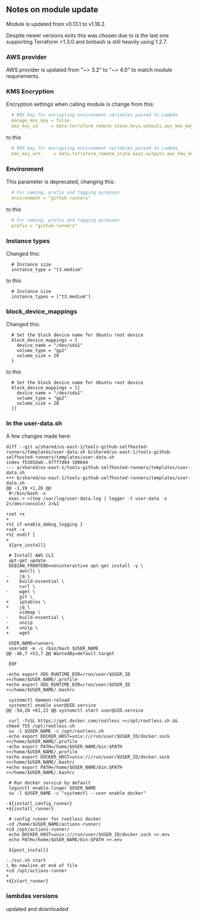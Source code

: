 ## Notes on module update

Module is updated from v0.13.1 to v1.18.2.

Despite newer versions exits this was chosen due to is the last one supporting Terraform <1.3.0 and binbash is still heavily using 1.2.7.

### AWS provider

AWS provider is updated from "~> 3.2" to "~> 4.0" to match module requirements.

### KMS Encryption

Encryption settings when calling module is change from this:

```yaml
  # KMS key for encrypting environment variables passed to Lambda
  manage_kms_key = false
  kms_key_id     = data.terraform_remote_state.keys.outputs.aws_kms_key_id
```

to this

```yaml
  # KMS key for encrypting environment variables passed to Lambda
  kms_key_arn     = data.terraform_remote_state.keys.outputs.aws_kms_key_arn
```

### Environment

This parameter is deprecated, changing this:

```yaml
  # For naming, prefix and tagging purposes
  environment = "github-runners"
```

to this

```yaml
  # For naming, prefix and tagging purposes
  prefix = "github-runners"
```
### Instance types

Changed this:

```shell
  # Instance size
  instance_type = "t3.medium"
```

to this

```shell
  # Instance size
  instance_types = ["t3.medium"]
```
### block_device_mappings

Changed this:

```shell
  # Set the block device name for Ubuntu root device
  block_device_mappings = {
    device_name = "/dev/sda1"
    volume_type = "gp2"
    volume_size = 20
  }
```

to this

```shell
  # Set the block device name for Ubuntu root device
  block_device_mappings = [{
    device_name = "/dev/sda1"
    volume_type = "gp2"
    volume_size = 20
  }]
```

### In the user-data.sh

A few changes made here:

```git
diff --git a/shared/us-east-1/tools-github-selfhosted-runners/templates/user-data.sh b/shared/us-east-1/tools-github-selfhosted-runners/templates/user-data.sh
index f5365da6..977f7d84 100644
--- a/shared/us-east-1/tools-github-selfhosted-runners/templates/user-data.sh
+++ b/shared/us-east-1/tools-github-selfhosted-runners/templates/user-data.sh
@@ -1,19 +1,26 @@
 #!/bin/bash -x
 exec > >(tee /var/log/user-data.log | logger -t user-data -s 2>/dev/console) 2>&1

+set +x
+
+%{ if enable_debug_logging }
+set -x
+%{ endif }
+
 ${pre_install}

 # Install AWS CLI
 apt-get update
 DEBIAN_FRONTEND=noninteractive apt-get install -y \
     awscli \
-    jq \
+    build-essential \
     curl \
-    wget \
     git \
+    iptables \
+    jq \
     uidmap \
-    build-essential \
-    unzip
+    unzip \
+    wget

 USER_NAME=runners
 useradd -m -s /bin/bash $USER_NAME
@@ -46,7 +53,7 @@ WantedBy=default.target

 EOF

-echo export XDG_RUNTIME_DIR=/run/user/$USER_ID >>/home/$USER_NAME/.profile
+echo export XDG_RUNTIME_DIR=/run/user/$USER_ID >>/home/$USER_NAME/.bashrc

 systemctl daemon-reload
 systemctl enable user@UID.service
@@ -54,20 +61,22 @@ systemctl start user@UID.service

 curl -fsSL https://get.docker.com/rootless >>/opt/rootless.sh && chmod 755 /opt/rootless.sh
 su -l $USER_NAME -c /opt/rootless.sh
-echo export DOCKER_HOST=unix:///run/user/$USER_ID/docker.sock >>/home/$USER_NAME/.profile
-echo export PATH=/home/$USER_NAME/bin:$PATH >>/home/$USER_NAME/.profile
+echo export DOCKER_HOST=unix:///run/user/$USER_ID/docker.sock >>/home/$USER_NAME/.bashrc
+echo export PATH=/home/$USER_NAME/bin:$PATH >>/home/$USER_NAME/.bashrc

 # Run docker service by default
 loginctl enable-linger $USER_NAME
 su -l $USER_NAME -c "systemctl --user enable docker"

-${install_config_runner}
+${install_runner}

 # config runner for rootless docker
-cd /home/$USER_NAME/actions-runner/
+cd /opt/actions-runner/
 echo DOCKER_HOST=unix:///run/user/$USER_ID/docker.sock >>.env
 echo PATH=/home/$USER_NAME/bin:$PATH >>.env

 ${post_install}

-./svc.sh start
\ No newline at end of file
+cd /opt/actions-runner
+
+${start_runner}

```
### lambdas versions

updated and downloaded

